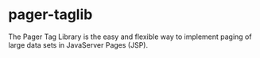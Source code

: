 pager-taglib
============

The Pager Tag Library is the easy and flexible way to implement paging of large data sets in JavaServer Pages (JSP).
